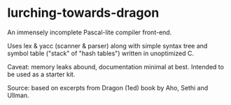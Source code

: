 # lurching-towards-dragon
An immensely incomplete Pascal-lite compiler front-end.

Uses lex & yacc (scanner & parser) along with simple syntax tree
and symbol table ("stack" of "hash tables") written in unoptimized C.

Caveat: memory leaks abound, documentation minimal at best.
Intended to be used as a starter kit.

Source: based on excerpts from Dragon (1ed) book by Aho, Sethi and Ullman.


